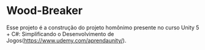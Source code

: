 # Wood-Breaker

Esse projeto é a construção do projeto homônimo presente no curso Unity 5 + C#: Simplificando o Desenvolvimento de Jogos(https://www.udemy.com/aprendaunity/).